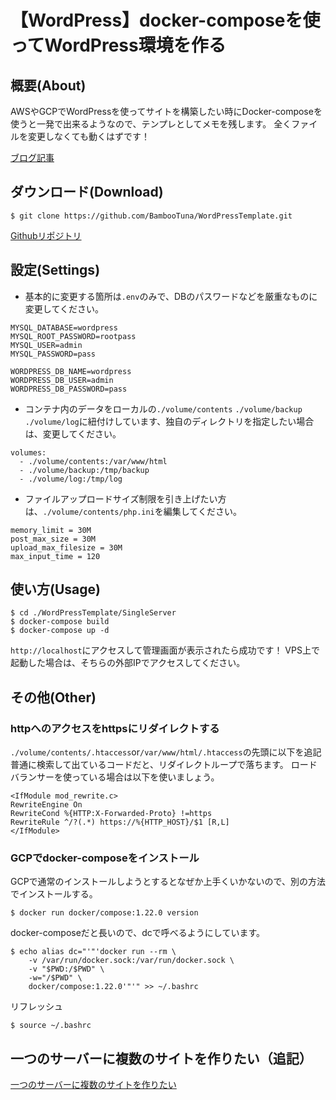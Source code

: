 # 【WordPress】docker-composeを使ってWordPress環境を作る

## 概要(About)
AWSやGCPでWordPressを使ってサイトを構築したい時にDocker-composeを使うと一発で出来るようなので、テンプレとしてメモを残します。
全くファイルを変更しなくても動くはずです！

[ブログ記事](https://blog.bambootuna.com/wordpress/27/)

## ダウンロード(Download)
```
$ git clone https://github.com/BambooTuna/WordPressTemplate.git
```
[Githubリポジトリ](https://github.com/BambooTuna/WordPressTemplate.git)

## 設定(Settings)
- 基本的に変更する箇所は`.env`のみで、DBのパスワードなどを厳重なものに変更してください。
```
MYSQL_DATABASE=wordpress
MYSQL_ROOT_PASSWORD=rootpass
MYSQL_USER=admin
MYSQL_PASSWORD=pass

WORDPRESS_DB_NAME=wordpress
WORDPRESS_DB_USER=admin
WORDPRESS_DB_PASSWORD=pass
```

- コンテナ内のデータをローカルの`./volume/contents` `./volume/backup` `./volume/log`に紐付けしています、独自のディレクトリを指定したい場合は、変更してください。
```
volumes:
  - ./volume/contents:/var/www/html
  - ./volume/backup:/tmp/backup
  - ./volume/log:/tmp/log
```

- ファイルアップロードサイズ制限を引き上げたい方は、`./volume/contents/php.ini`を編集してください。
```
memory_limit = 30M
post_max_size = 30M
upload_max_filesize = 30M
max_input_time = 120
```

## 使い方(Usage)
```
$ cd ./WordPressTemplate/SingleServer
$ docker-compose build
$ docker-compose up -d
```
`http://localhost`にアクセスして管理画面が表示されたら成功です！
VPS上で起動した場合は、そちらの外部IPでアクセスしてください。

## その他(Other)
### httpへのアクセスをhttpsにリダイレクトする
`./volume/contents/.htaccess`or`/var/www/html/.htaccess`の先頭に以下を追記  
普通に検索して出ているコードだと、リダイレクトループで落ちます。
ロードバランサーを使っている場合は以下を使いましょう。  
```
<IfModule mod_rewrite.c>
RewriteEngine On
RewriteCond %{HTTP:X-Forwarded-Proto} !=https
RewriteRule ^/?(.*) https://%{HTTP_HOST}/$1 [R,L]
</IfModule>
```
### GCPでdocker-composeをインストール
GCPで通常のインストールしようとするとなぜか上手くいかないので、別の方法でインストールする。
```
$ docker run docker/compose:1.22.0 version
```
docker-composeだと長いので、dcで呼べるようにしています。
```
$ echo alias dc="'"'docker run --rm \
    -v /var/run/docker.sock:/var/run/docker.sock \
    -v "$PWD:/$PWD" \
    -w="/$PWD" \
    docker/compose:1.22.0'"'" >> ~/.bashrc
```
リフレッシュ
```
$ source ~/.bashrc
```

## 一つのサーバーに複数のサイトを作りたい（追記）
[一つのサーバーに複数のサイトを作りたい](https://github.com/BambooTuna/WordPressTemplate/blob/master/MultipleServers/README.md)
